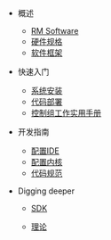 
* 概述
  * [RM Software](rm_software.md)
  * [硬件规格](hardware_specifications.md)
  * [软件框架](software_framework.md)
  
* 快速入门
  
  * [系统安装](quick_start/installation.md)
  * [代码部署](quick_start/deploy.md)
  * [控制组工作实用手册](quick_start/quick_start_in_control_group.md)
  
* 开发指南
  * [配置IDE](dev_guide/ide_config.md)
  * [配置内核](dev_guide/rt_kernel.md)
  * [代码规范](dev_guide/code_style)
  
* Digging deeper
  
  * [SDK](digging_deeper/sdk_docs/architecture.md)
  
  * [理论](digging_deeper/theory/theory_lover.md)
  
    